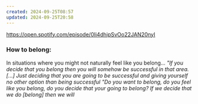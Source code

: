 ```yaml
---
created: 2024-09-25T08:57
updated: 2024-09-25T20:58
---
```

https://open.spotify.com/episode/0Ii4dhipSvOo22JAN20nyI

### How to belong:
In situations where you might not naturally feel like you belong... 
*"If you decide that you belong then you will somehow be successful in that area. [...] Just deciding that you are going to be successful and giving yourself no other option than being successful*
*"Do you want to belong, do you feel like you belong, do you decide that your going to belong?*
*If we decide that we do [belong] then we will*